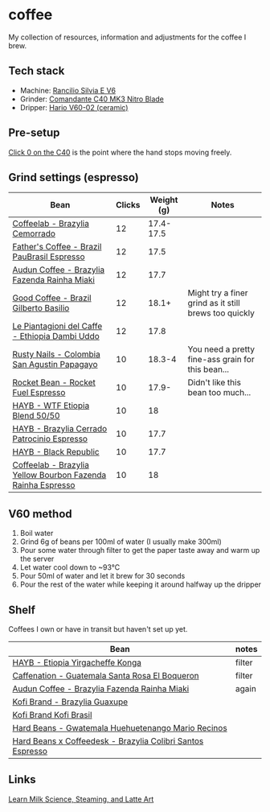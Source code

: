 # coffee

My collection of resources, information and adjustments for the coffee I brew.

## Tech stack

- Machine: [Rancilio Silvia E V6](https://www.konesso.pl/product-pol-4222-Ekspres-do-kawy-Rancilio-Silvia-E-Black-V6-2020-Nero-uniw.html?gclid=EAIaIQobChMI3KD_yIG06gIVNgCiAx1RGgiCEAQYASABEgJcz_D_BwE)
- Grinder: [Comandante C40 MK3 Nitro Blade](https://www.coffeedesk.pl/product/4108/Mlynek-Comandante-C40-Mk3-Nitro-Blade-Wenge)
- Dripper: [Hario V60-02 (ceramic)](https://www.coffeedesk.pl/product/224/Hario-Ceramiczny-Drip-V60-02-Bialy)

## Pre-setup

[Click 0 on the C40](https://www.youtube.com/watch?v=UN1X4ELC3-o) is the point where the hand stops moving freely.

## Grind settings (espresso)

| Bean                                                                                                                                                            | Clicks | Weight (g) | Notes                                                 |
| --------------------------------------------------------------------------------------------------------------------------------------------------------------- | ------ | ---------- | ----------------------------------------------------- |
| [Coffeelab - Brazylia Cemorrado](https://www.coffeedesk.pl/product/5607/Coffeelab-Brazylia-Cemorrado-Sweet-Edition-Espresso-250G)                               | 12     | 17.4-17.5  |                                                       |
| [Father's Coffee - Brazil PauBrasil Espresso](https://www.coffeedesk.pl/product/8784/Father-S-Coffee-Brazil-Paubrasil-Espresso)                                 | 12     | 17.5       |                                                       |
| [Audun Coffee - Brazylia Fazenda Rainha Miaki](https://www.coffeedesk.pl/product/8038/Audun-Coffee-Brazylia-Fazenda-Rainha-Miaki-Espresso-250G)                 | 12     | 17.7       |                                                       |
| [Good Coffee - Brazil Gilberto Basilio](https://www.goodcoffee.pl/brazylia-gilberto-basilio-id-133)                                                             | 12     | 18.1+      | Might try a finer grind as it still brews too quickly |
| [Le Piantagioni del Caffe - Ethiopia Dambi Uddo](https://www.coffeedesk.pl/product/9245/Le-Piantagioni-Del-Caffe-Ethiopia-Dambi-Uddo-250G)                      | 12     | 17.8       |                                                       |
| [Rusty Nails - Colombia San Agustin Papagayo](https://www.coffeedesk.pl/premium/product/202/Rusty-Nails-Colombia-San-Agustin-Papagayo-250G)                     | 10     | 18.3-4     | You need a pretty fine-ass grain for this bean...     |
| [Rocket Bean - Rocket Fuel Espresso](https://www.coffeedesk.pl/premium/product/132/Rocket-Bean-Rocket-Fuel-Espresso-500G)                                       | 10     | 17.9-      | Didn't like this bean too much...                     |
| [HAYB - WTF Etiopia Blend 50/50](https://www.coffeedesk.pl/product/13739/Espresso-Miesiaca-Hayb-Wtf-Etiopia-Blend-50-50-250G)                                   | 10     | 18         |                                                       |
| [HAYB - Brazylia Cerrado Patrocinio Espresso](https://www.coffeedesk.pl/product/11992/Hayb-Brazylia-Cerrado-Patrocinio-Espresso-250G)                           | 10     | 17.7       |                                                       |
| [HAYB - Black Republic](https://www.coffeedesk.pl/product/6168/Hayb-Black-Republic-250G)                                                                        | 10     | 17.7       |                                                       |
| [Coffeelab - Brazylia Yellow Bourbon Fazenda Rainha Espresso](https://www.coffeedesk.pl/product/2522/Coffeelab-Brazylia-Yellow-Bourbon-Fazenda-Rainha-Espresso) | 10     | 18         |                                                       |

## V60 method

1. Boil water
2. Grind 6g of beans per 100ml of water (I usually make 300ml)
3. Pour some water through filter to get the paper taste away and warm up the server
4. Let water cool down to ~93°C
5. Pour 50ml of water and let it brew for 30 seconds
6. Pour the rest of the water while keeping it around halfway up the dripper

## Shelf

Coffees I own or have in transit but haven't set up yet.

| Bean                                                                                                                                                               | notes  |
| ------------------------------------------------------------------------------------------------------------------------------------------------------------------ | ------ |
| [HAYB - Etiopia Yirgacheffe Konga](https://www.coffeedesk.pl/product/13508/Hayb-Etiopia-Yirgacheffe-Konga)                                                         | filter |
| [Caffenation - Guatemala Santa Rosa El Boqueron](https://www.coffeedesk.pl/product/13888/Przelew-Miesiaca-Caffenation-Guatemala-Santa-Rosa-El-Boqueron)            | filter |
| [Audun Coffee - Brazylia Fazenda Rainha Miaki](https://www.coffeedesk.pl/product/4757/Audun-Coffee-Brazylia-Fazenda-Rainha-Miaki)                                  | again  |
| [Kofi Brand - Brazylia Guaxupe](https://www.coffeedesk.pl/product/999/Kofi-Brand-Brazylia-Guaxupe-250G)                                                            |        |
| [Kofi Brand Kofi Brasil](https://www.coffeedesk.pl/product/935/Kofi-Brand-Kofi-Brasil-250G)                                                                        |        |
| [Hard Beans - Gwatemala Huehuetenango Mario Recinos](https://www.coffeedesk.pl/product/14249/Hard-Beans-Gwatemala-Huehuetenango-Mario-Recinos-250G)                |        |
| [Hard Beans x Coffeedesk - Brazylia Colibri Santos Espresso](https://www.coffeedesk.pl/product/9232/Hard-Beans-X-Coffeedesk-Brazylia-Colibri-Santos-Espresso-250G) |        |

## Links

[Learn Milk Science, Steaming, and Latte Art](https://www.youtube.com/watch?v=x5nOFirDRTo)
